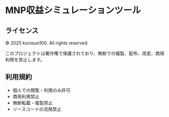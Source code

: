 # MNP収益シミュレーションツール

## ライセンス
© 2025 kurosun100. All rights reserved.

このプロジェクトは著作権で保護されており、無断での複製、配布、改変、商用利用を禁止します。

## 利用規約
- 個人での閲覧・利用のみ許可
- 商用利用禁止
- 無断転載・複製禁止
- ソースコードの流用禁止
